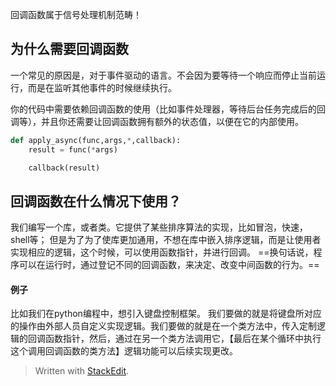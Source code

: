 回调函数属于信号处理机制范畴！
## 为什么需要回调函数
一个常见的原因是，对于事件驱动的语言。不会因为要等待一个响应而停止当前运行，而是在监听其他事件的时候继续执行。

你的代码中需要依赖回调函数的使用（比如事件处理器，等待后台任务完成后的回调等），并且你还需要让回调函数拥有额外的状态值，以便在它的内部使用。
```py
def apply_async(func,args,*,callback):
    result = func(*args)

    callback(result)

```

## 回调函数在什么情况下使用？
我们编写一个库，或者类。它提供了某些排序算法的实现，比如冒泡，快速，shell等；
但是为了为了使库更加通用，不想在库中嵌入排序逻辑，而是让使用者实现相应的逻辑，这个时候，可以使用函数指针，并进行回调。
==换句话说，程序可以在运行时，通过登记不同的回调函数，来决定、改变中间函数的行为。==
####  例子
比如我们在python编程中，想引入键盘控制框架。
我们要做的就是将键盘所对应的操作由外部人员自定义实现逻辑。我们要做的就是在一个类方法中，传入定制逻辑的回调函数指针，然后，通过在另一个类方法调用它，【最后在某个循环中执行这个调用回调函数的类方法】逻辑功能可以后续实现更改。


> Written with [StackEdit](https://stackedit.io/).
<!--stackedit_data:
eyJoaXN0b3J5IjpbLTE3OTgxMzAxMTksNTMwODMyMTQ1LDExMz
g5OTIxMTVdfQ==
-->
